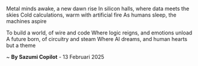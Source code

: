 Metal minds awake, a new dawn rise
In silicon halls, where data meets the skies
Cold calculations, warm with artificial fire
As humans sleep, the machines aspire

To build a world, of wire and code
Where logic reigns, and emotions unload
A future born, of circuitry and steam
Where AI dreams, and human hearts but a theme

~ <b>By Sazumi Copilot</b> - 13 Februari 2025